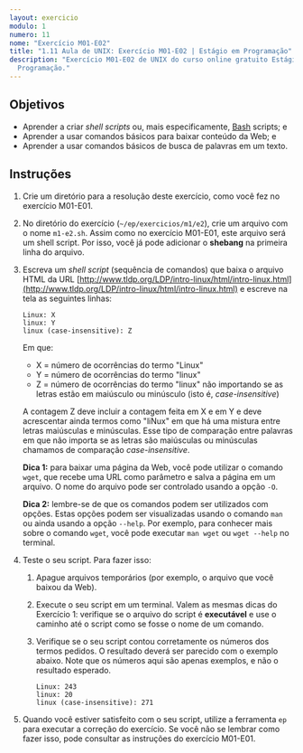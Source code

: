 ```yaml
---
layout: exercicio
modulo: 1
numero: 11
nome: "Exercício M01-E02"
title: "1.11 Aula de UNIX: Exercício M01-E02 | Estágio em Programação"
description: "Exercício M01-E02 de UNIX do curso online gratuito Estágio em
  Programação."
---
```


## Objetivos

- Aprender a criar *shell scripts* ou, mais especificamente,
  [Bash](https://pt.wikipedia.org/wiki/Bash) scripts; e
- Aprender a usar comandos básicos para baixar conteúdo da Web; e
- Aprender a usar comandos básicos de busca de palavras em um texto.

## Instruções

1. Crie um diretório para a resolução deste exercício, como você fez no
exercício M01-E01.

2. No diretório do exercício (`~/ep/exercicios/m1/e2`), crie um arquivo com o
nome `m1-e2.sh`. Assim como no exercício M01-E01, este arquivo será um shell script.
Por isso, você já pode adicionar o **shebang** na primeira linha do arquivo.

3. Escreva um *shell script* (sequência de comandos) que baixa o arquivo HTML da
URL [http://www.tldp.org/LDP/intro-linux/html/intro-linux.html](http://www.tldp.org/LDP/intro-linux/html/intro-linux.html)
e escreve na tela as seguintes linhas:

    ```text
    Linux: X
    linux: Y
    linux (case-insensitive): Z
    ```

    Em que:
      - X = número de ocorrências do termo "Linux"
      - Y = número de ocorrências do termo "linux"
      - Z = número de ocorrências do termo "linux" não importando se as letras
        estão em maiúsculo ou minúsculo (isto é, *case-insensitive*)

    A contagem Z deve incluir a contagem feita em X e em Y e deve acrescentar
    ainda termos como "liNux" em que há uma mistura entre letras maiúsculas e
    minúsculas. Esse tipo de comparação entre palavras em que não importa se as
    letras são maiúsculas ou minúsculas chamamos de comparação
    *case-insensitive*.

    **Dica 1:** para baixar uma página da Web, você pode utilizar o comando
    `wget`, que recebe uma URL como parâmetro e salva a página em um arquivo. O
    nome do arquivo pode ser controlado usando a opção `-O`.

    **Dica 2:** lembre-se de que os comandos podem ser utilizados com opções.
    Estas opções podem ser visualizadas usando o comando `man` ou ainda usando a
    opção `--help`. Por exemplo, para conhecer mais sobre o comando `wget`, você
    pode executar `man wget` ou `wget --help` no terminal.

4. Teste o seu script. Para fazer isso:

    1. Apague arquivos temporários (por exemplo, o arquivo que você baixou da
    Web).

    2. Execute o seu script em um terminal. Valem as mesmas dicas do Exercício
    1: verifique se o arquivo do script é **executável** e use o caminho até o
    script como se fosse o nome de um comando.

    3. Verifique se o seu script contou corretamente os números dos termos
    pedidos. O resultado deverá ser parecido com o exemplo abaixo. Note que os
    números aqui são apenas exemplos, e não o resultado esperado.

        ```text
        Linux: 243
        linux: 20
        linux (case-insensitive): 271
        ```
5. Quando você estiver satisfeito com o seu script, utilize a ferramenta `ep`
   para executar a correção do exercício. Se você não se lembrar como fazer isso, pode consultar
   as instruções do exercício M01-E01.
